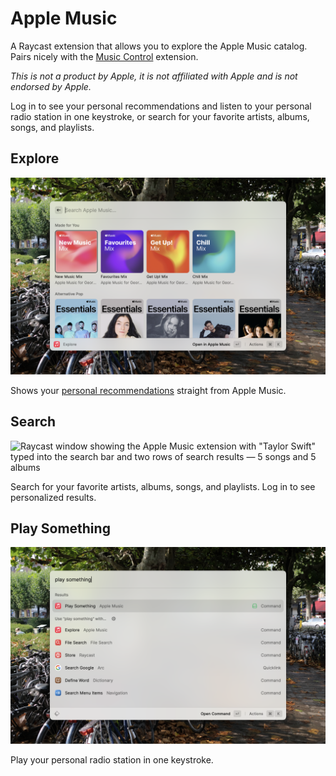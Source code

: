 # Apple Music

A Raycast extension that allows you to explore the Apple Music catalog. Pairs nicely with the [Music Control](https://www.raycast.com/fedevitaledev/music) extension.

_This is not a product by Apple, it is not affiliated with Apple and is not endorsed by Apple._

Log in to see your personal recommendations and listen to your personal radio station in one keystroke, or search for your favorite artists, albums, songs, and playlists.

## Explore

![Raycast window showing the Apple Music extension with two rows of recommendations, first showing AI mixes and second showing the Essentials playlists for artists Bastille, Lorde, Lana Del Rey, Panic! At the Disco and HAIM](readme-assets/apple-music-1.png)

Shows your [personal recommendations](https://developer.apple.com/documentation/applemusicapi/get_default_recommendations) straight from Apple Music.

## Search

![Raycast window showing the Apple Music extension with "Taylor Swift" typed into the search bar and two rows of search results — 5 songs and 5 albums](readme-assets/apple-music-2.png)

Search for your favorite artists, albums, songs, and playlists. Log in to see personalized results.

## Play Something

![](readme-assets/play-something.png)

Play your personal radio station in one keystroke.
